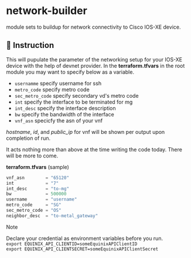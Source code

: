 # network-builder
module sets to buildup for network connectivity to Cisco IOS-XE device.

## :watermelon: Instruction

This will pupulate the parameter of the networking setup for your IOS-XE device with the help of devnet provider. In the **terraform.tfvars** in the root module you may want to specify below as a variable.

- `usernamme` specify username for ssh
- `metro_code` specify metro code
- `sec_metro_code` specify secondary vd's metro code
- `int` specify the interface to be terminated for mg
- `int_desc` specify the interface description
- `bw` specify the bandwidth of the interface
- `vnf_asn` specicfy the asn of your vnf


*hostname*, *id*, and *public_ip* for vnf will be shown per output upon completion of run.

It acts nothing more than above at the time writing the code today.   There will be more to come.

**terraform.tfvars** (sample)
```terraform
vnf_asn        = "65120"
int            = "7"
int_desc       = "to-mg"
bw             = 500000
username       = "username"
metro_code     = "SG"
sec_metro_code = "OS"
neighbor_desc  = "to-metal_gateway"
```  


>[!note]
>Declare your credential as environment variables before you run.  
>`export EQUINIX_API_CLIENTID=someEquinixAPIClientID`  
>`export EQUINIX_API_CLIENTSECRET=someEquinixAPIClientSecret`  
